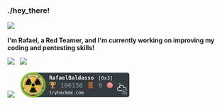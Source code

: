 ### ./hey_there!

<img src="https://i.gifer.com/origin/a1/a19978b49316d96905ac7ae947aba9a9.gif" width="100">

**I'm Rafael, a Red Teamer, and I'm currently working on improving my coding and pentesting skills!**

<a href="https://www.linkedin.com/in/rafaelbaldasso/" target="_blank"><img src="https://img.shields.io/badge/LinkedIn-0077B5?style=for-the-badge&logo=linkedin&logoColor=white"></img></a> &nbsp; <a href="https://twitter.com/rafaelbaldasso" target="_blank"><img src="https://img.shields.io/badge/Twitter-1DA1F2?style=for-the-badge&logo=twitter&logoColor=white"></img></a>  

<a href="https://app.hackthebox.eu/profile/430331" target="_blank"><img src="https://www.hackthebox.eu/badge/image/430331"></img></a> &nbsp; <a href="https://tryhackme.com/p/RafaelBaldasso" target="_blank"><img src="RafaelBaldasso.png"></img></a>

<!--- 
https://tryhackme-badges.s3.amazonaws.com/RafaelBaldasso.png
[![Top Langs](https://github-readme-stats.vercel.app/api/top-langs/?username=rafaelbaldasso&layout=compact)](https://github.com/anuraghazra/github-readme-stats)
---!>
